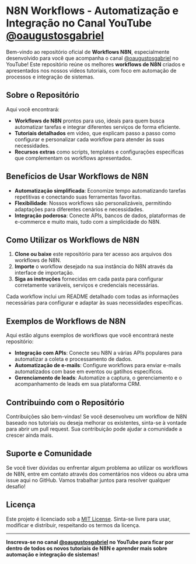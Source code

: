 # N8N Workflows - Automatização e Integração no Canal YouTube [@oaugustosgabriel](https://www.youtube.com/@oaugustosgabriel)

Bem-vindo ao repositório oficial de **Workflows N8N**, especialmente desenvolvido para você que acompanha o canal [@oaugustosgabriel](https://www.youtube.com/@oaugustosgabriel) no YouTube! Este repositório reúne os melhores **workflows de N8N** criados e apresentados nos nossos vídeos tutoriais, com foco em automação de processos e integração de sistemas.

## Sobre o Repositório

Aqui você encontrará:

- **Workflows de N8N** prontos para uso, ideais para quem busca automatizar tarefas e integrar diferentes serviços de forma eficiente.
- **Tutoriais detalhados** em vídeo, que explicam passo a passo como configurar e personalizar cada workflow para atender às suas necessidades.
- **Recursos extras** como scripts, templates e configurações específicas que complementam os workflows apresentados.

## Benefícios de Usar Workflows de N8N

- **Automatização simplificada**: Economize tempo automatizando tarefas repetitivas e conectando suas ferramentas favoritas.
- **Flexibilidade**: Nossos workflows são personalizáveis, permitindo adaptações para diferentes cenários e necessidades.
- **Integração poderosa**: Conecte APIs, bancos de dados, plataformas de e-commerce e muito mais, tudo com a simplicidade do N8N.

## Como Utilizar os Workflows de N8N

1. **Clone ou baixe** este repositório para ter acesso aos arquivos dos workflows de N8N.
2. **Importe** o workflow desejado na sua instância do N8N através da interface de importação.
3. **Siga as instruções** fornecidas em cada pasta para configurar corretamente variáveis, serviços e credenciais necessárias.

Cada workflow inclui um README detalhado com todas as informações necessárias para configurar e adaptar às suas necessidades específicas.

## Exemplos de Workflows de N8N

Aqui estão alguns exemplos de workflows que você encontrará neste repositório:

- **Integração com APIs**: Conecte seu N8N a várias APIs populares para automatizar a coleta e processamento de dados.
- **Automatização de e-mails**: Configure workflows para enviar e-mails automatizados com base em eventos ou gatilhos específicos.
- **Gerenciamento de leads**: Automatize a captura, o gerenciamento e o acompanhamento de leads em sua plataforma CRM.

## Contribuindo com o Repositório

Contribuições são bem-vindas! Se você desenvolveu um workflow de N8N baseado nos tutoriais ou deseja melhorar os existentes, sinta-se à vontade para abrir um pull request. Sua contribuição pode ajudar a comunidade a crescer ainda mais.

## Suporte e Comunidade

Se você tiver dúvidas ou enfrentar algum problema ao utilizar os workflows de N8N, entre em contato através dos comentários nos vídeos ou abra uma issue aqui no GitHub. Vamos trabalhar juntos para resolver qualquer desafio!

## Licença

Este projeto é licenciado sob a [MIT License](LICENSE). Sinta-se livre para usar, modificar e distribuir, respeitando os termos da licença.

---

**Inscreva-se no canal [@oaugustosgabriel](https://www.youtube.com/@oaugustosgabriel) no YouTube para ficar por dentro de todos os novos tutoriais de N8N e aprender mais sobre automação e integração de sistemas!**

